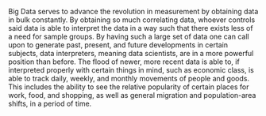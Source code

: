 Big Data serves to advance the revolution in measurement by obtaining data in bulk constantly. By obtaining so much correlating data, whoever controls said data is able to interpret the data in a way such that there exists less of a need for sample groups. By having such a large set of data one can call upon to generate past, present, and future developments in certain subjects, data interpreters, meaning data scientists, are in a more powerful position than before.
The flood of newer, more recent data is able to, if interpreted properly with certain things in mind, such as economic class, is able to track daily, weekly, and monthly movements of people and goods. This includes the ability to see the relative popularity of certain places for work, food, and shopping, as well as general migration and population-area shifts, in a period of time.
